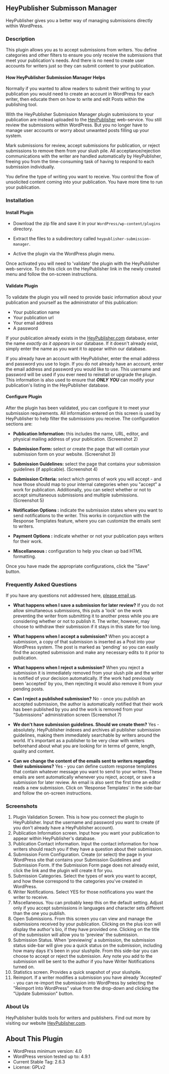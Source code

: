 
## HeyPublisher Submisson Manager

HeyPublisher gives you a better way of managing submissions directly within WordPress.

### Description

This plugin allows you as to accept submissions from writers.  You define categories and other filters to ensure you only receive the submissions that meet your publication's needs.  And there is no need to create user accounts for writers just so they can submit content to your publication.

#### How HeyPublisher Submission Manager Helps

Normally if you wanted to allow readers to submit their writing to your publication you would need to create an account in WordPress for each writer, then educate them on how to write and edit Posts within the publishing tool.

With the HeyPublisher Submission Manager plugin submissions to your publication are instead uploaded to the  [HeyPublisher](https://www.heypublisher.com) web-service.  You still review the submissions within WordPress.  But you no longer have to manage user accounts or worry about unwanted posts filling up your system.

Mark submissions for review, accept submissions for publication, or reject submissions to remove them from your slush pile.  All acceptance/rejection communications with the writer are handled automatically by HeyPublisher, freeing you from the time-consuming task of having to respond to each submission individually.

You define the type of writing you want to receive.  You control the flow of unsolicited content coming into your publication.  You have more time to run your publication.

### Installation

#### Install Plugin

* Download the zip file and save it in your `WordPress/wp-content/plugins` directory.

* Extract the files to a subdirectory called `heypublisher-submission-manager`.

* Active the plugin via the WordPress plugin menu.

Once activated you will need to 'validate' the plugin with the HeyPublisher web-service.  To do this click on the HeyPublisher link in the newly created menu and follow the on-screen instructions.

#### Validate Plugin

To validate the plugin you will need to provide basic information about your publication and yourself as the administrator of this publication:

* Your publication name
* Your publication url
* Your email address
* A password

If your publication already exists in the [HeyPublisher.com](https://heypublisher.com/publishers/search) database, enter the name _exactly as it appears_ in our database.  If it doesn't already exist, simply enter the name as you want it to appear within our database.

If you already have an account with HeyPublisher, enter the email address and password you use to login.  If you do not already have an account, enter the email address and password you would like to use.  This username and password will be used if you ever need to reinstall or upgrade the plugin.  This information is also used to ensure that **_ONLY YOU_** can modify your publication's listing in the HeyPublisher database.

#### Configure Plugin

After the plugin has been validated, you can configure it to meet your submission requirements.  All information entered on this screen is used by HeyPublisher to help filter the submissions you receive.  The configuration sections are:

* **Publication Information:** this includes the name, URL, editor, and physical mailing address of your publication. (Screenshot 2)

* **Submission Form:** select or create the page that will contain your submission form on your website. (Screenshot 3)

* **Submission Guidelines:** select the page that contains your submission guidelines (if applicable). (Screenshot 4)

* **Submission Criteria:** select which genres of work you will accept - and how those should map to your internal categories when you "accept" a work for publication.  Additionally, you can select whether or not to accept simultaneous submissions and multiple submissions. (Screenshot 5)

* **Notification Options :** indicate the submission states where you want to send notifications to the writer.  This works in conjunction with the Response Templates feature, where you can customize the emails sent to writers.

* **Payment Options :** indicate whether or not your publication pays writers for their work.

* **Miscellaneous :** configuration to help you clean up bad HTML formatting.

Once you have made the appropriate configurations, click the "Save" button.

### Frequently Asked Questions

If you have any questions not addressed here, [please email us](mailto:support@heypublisher.com?subject=Question+about+plugin).

* **What happens when I save a submission for later review?**
If you do not allow simultaneous submissions, this puts a 'lock' on the work preventing the writer from submitting it to another press while you are considering whether or not to publish it.  The writer, however, may choose to withdraw their submission if it stays in this state for too long.

* **What happens when I accept a submission?**
When you accept a submission, a copy of that submission is inserted as a Post into your WordPress system.  The post is marked as 'pending' so you can easily find the accepted submission and make any necessary edits to it prior to publication.

* **What happens when I reject a submission?**
When you reject a submission it is immediately removed from your slush pile and the writer is notified of your decision automatically.  If the work had previously been 'accepted' by you, then rejecting it would also remove it from your pending posts.

* **Can I reject a published submission?**
No - once you publish an accepted submission, the author is automatically notified that their work has been published by you and the work is removed from your "Submissions" administration  screen (Screenshot 7)

* **We don't have submission guidelines.  Should we create them?**
Yes - absolutely.  HeyPublisher indexes and archives all publisher submission guidelines, making them immediately searchable by writers around the world.  It's important as a publisher to be very clear with writers beforehand about what you are looking for in terms of genre, length, quality and content.

* **Can we change the content of the emails sent to writers regarding their submissions?**
Yes - you can define custom response templates that contain whatever message you want to send to your writers.  These emails are sent automatically whenever you reject, accept, or save a submission for later review.  An email is also sent the first time an editor reads a new submission.  Click on 'Response Templates' in the side-bar and follow the on-screen instructions.

### Screenshots

1. Plugin Validation Screen.  This is how you connect the plugin to HeyPublisher.  Input the username and password you want to create (if you don't already have a HeyPublisher account).
2. Publication Information screen.  Input how you want your publication to appear within HeyPublisher's database.
3. Publication Contact information. Input the contact information for how writers should reach you if they have a question about their submission.
4. Submission Form Configuration.  Create (or select) the page in your WordPress site that contains your Submission Guidelines and Submission Form.  If the Submission Form page does not already exist, click the link and the plugin will create it for you.
5. Submission Categories. Select the types of work you want to accept, and how these correspond to the categories you've created in WordPress.
6. Writer Notifications.  Select YES for those notifications you want the writer to receive.
7. Miscellaneous.  You can probably keep this on the default setting.  Adjust only if  you accept submissions in languages and character sets different than the one you publish.
8. Open Submissions.  From this screen you can view and manage the submissions received by your publication.  Clicking on the plus icon will display the author's bio, if they have provided one.  Clicking on the title of the submission will allow you to 'preview' the submission.
9. Submission Status.  When 'previewing' a submission, the submission status side-bar will give you a quick status on the submission, including how many days it's been in your slushpile.  From this side-bar you can choose to accept or reject the submission.  Any note you add to the submission will be sent to the author if you have Writer Notifications turned on.
10. Statistics screen.  Provides a quick snapshot of your slushpile.
11. Reimport.  If a writer modifies a submission you have already 'Accepted' - you can re-import the submission into WordPress by selecting the "Reimport Into WordPress" value from the drop-down and clicking the "Update Submission" button.

### About Us

HeyPublisher builds tools for writers and publishers.  Find out more by visiting our website [HeyPublisher.com](https://www.heypublisher.com).

## About This Plugin

+ WordPress minimum version: 4.0
+ WordPress version tested up to: 4.9.1
+ Current Stable Tag: 2.6.3
+ License: GPLv2
